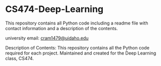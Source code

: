 # CS474-Deep-Learning
This repository contains all Python code including a readme file with contact information and a description of the contents.

university email: cram1479@uidaho.edu

Description of Contents: This repository contains all the Python code required for each project. Maintained and created for the Deep Learning class, CS474.
